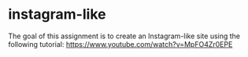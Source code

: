 # instagram-like
​The goal of this assignment is to create an Instagram-like​ site using the following tutorial: https://www.youtube.com/watch?v=MpFO4Zr0EPE
